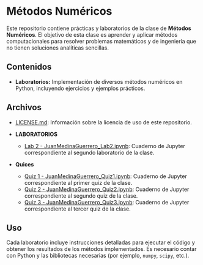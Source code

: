 # Métodos Numéricos

Este repositorio contiene prácticas y laboratorios de la clase de **Métodos Numéricos**. El objetivo de esta clase es aprender y aplicar métodos computacionales para resolver problemas matemáticos y de ingeniería que no tienen soluciones analíticas sencillas. 

## Contenidos

- **Laboratorios:** Implementación de diversos métodos numéricos en Python, incluyendo ejercicios y ejemplos prácticos.
## Archivos

- [LICENSE.md](LICENSE.md): Información sobre la licencia de uso de este repositorio.
- **LABORATORIOS** 
  - [Lab 2 - JuanMedinaGuerrero_Lab2.ipynb](Lab%202/JuanMedinaGuerrero_Lab2.ipynb): Cuaderno de Jupyter correspondiente al segundo laboratorio de la clase.

- **Quices** 
  - [Quiz 1 - JuanMedinaGuerrero_Quiz1.ipynb](Quiz%201/Juan_Jose_Medina_Guerrero_Quiz1.ipynb): Cuaderno de Jupyter correspondiente al primer quiz de la clase.
  - [Quiz 2 - JuanMedinaGuerrero_Quiz2.ipynb](Quiz%202/Juan_Jose_Medina_Guerrero_Quiz2.ipynb): Cuaderno de Jupyter correspondiente al segundo quiz de la clase.
  - [Quiz 3 - JuanMedinaGuerrero_Quiz3.ipynb](Quiz%203/Juan_Jose_Medina_Guerrero_Quiz3.ipynb): Cuaderno de Jupyter correspondiente al tercer quiz de la clase.
## Uso

Cada laboratorio incluye instrucciones detalladas para ejecutar el código y obtener los resultados de los métodos implementados. Es necesario contar con Python y las bibliotecas necesarias (por ejemplo, `numpy`, `scipy`, etc.).

